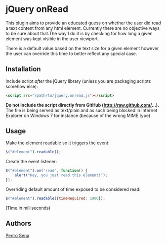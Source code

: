 jQuery onRead
=============

This plugin aims to provide an educated guess on whether the user did read a text content from any html element. Currently there are no objective ways to be sure about that.The way I do it is by checking for how long a given element was kept visible in the user viewport.

There is a default value based on the text size for a given element however the user can override this time to better reflect any special case.

## Installation

Include script *after* the jQuery library (unless you are packaging scripts somehow else):

```html
<script src="/path/to/jquery.onread.js"></script>
```

**Do not include the script directly from GitHub (http://raw.github.com/...).** The file is being served as text/plain and as such being blocked
in Internet Explorer on Windows 7 for instance (because of the wrong MIME type)

## Usage

Make the element readable so it triggers the event:

```javascript
$("#element").readable();
```

Create the event listener:

```javascript
$("#element").on('read', function() {
    alert("Hey, you just read this element!");     
});
```
Overriding default amount of time exposed to be considered read:

```javascript
$("#element").readable({timeRequired: 1000});
```

(Time in milliseconds)

## Authors

[Pedro Sena](https://github.com/PedroSena)